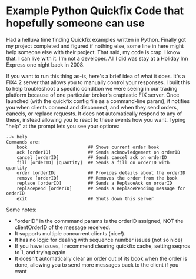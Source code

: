 Example Python Quickfix Code that hopefully someone can use
===========================================

Had a helluva time finding Quickfix examples written in Python.  Finally got my project completed and figured if nothing else, some line in here might help someone else with their project.  That said, my code is crap.  I know that.  I can live with it.  I'm not a developer. All I did was stay at a Holiday Inn Express one night back in 2008.

If you want to run this thing as-is, here's a brief idea of what it does.  It's a FIX4.2 server that allows you to manually control your responses.  I built this to help troubleshoot a specific condition we were seeing in our trading platform because of one particular broker's craptastic FIX server.  Once launched (with the quickfix config file as a command-line param), it notifies you when clients connect and disconnect, and when they send orders, cancels, or replace requests.  It does not automatically respond to any of these, instead allowing you to react to these events how you want.  Typing "help" at the prompt lets you see your options:

    --> help
    Commands are:
        book                       ## Shows current order book
        ack [orderID]              ## Sends acknowledgement on orderID
        cancel [orderID]           ## Sends cancel ack on orderID
        fill [orderID] [quantity]  ## Sends a fill on orderID with quantity
        order [orderID]            ## Provides details about the orderID
        remove [orderID]           ## Removes the order from the book
        replace [orderID]          ## Sends a ReplaceAck on orderID
        replacepend [orderID]      ## Sends a ReplacePending message for orderID
        exit                       ## Shuts down this server

Some notes:
- "orderID" in the commmand params is the orderID assigned, NOT the clientOrderID of the message received.
- It supports multiple concurrent clients (nice!).
- It has no logic for dealing with sequence number issues (not so nice)
- If you have issues, I recommend clearing quickfix cache, setting seqnos to 1, and trying again
- It doesn't automatically clear an order out of its book when the order is done, allowing you to send more messages back to the client if you want
